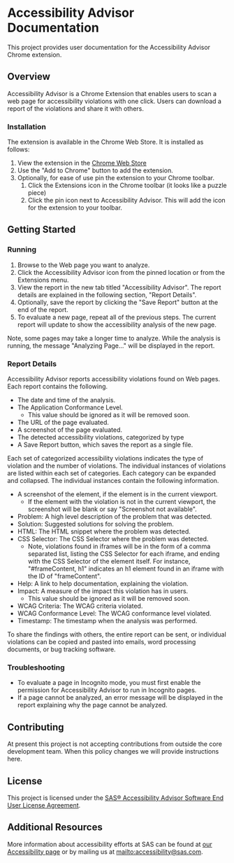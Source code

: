 # Accessibility Advisor Documentation

This project provides user documentation for the Accessibility Advisor Chrome extension.

## Overview

Accessibility Advisor is a Chrome Extension that enables users to scan a web page for
accessibility violations with one click. Users can download a report of the violations and share
it with others.

### Installation

The extension is available in the Chrome Web Store. It is installed as follows:

1. View the extension in the [Chrome Web Store](https://chrome.google.com/webstore/detail/sas-accessibility-advisor/oajhmnajfdmljdknoeohidpjjdokokpl)
1. Use the "Add to Chrome" button to add the extension.
1. Optionally, for ease of use pin the extension to your Chrome toolbar.
   1. Click the Extensions icon in the Chrome toolbar (it looks like a puzzle piece)
   1. Click the pin icon next to Accessibility Advisor. This will add the icon for the extension
   to your toolbar.

## Getting Started

### Running

1. Browse to the Web page you want to analyze.
1. Click the Accessibility Advisor icon from the pinned location or from the Extensions menu.
1. View the report in the new tab titled "Accessibility Advisor". The report details are explained
in the following section, "Report Details".
1. Optionally, save the report by clicking the "Save Report" button at the end of the report.
1. To evaluate a new page, repeat all of the previous steps. The current report will update to
show the accessibility analysis of the new page.

Note, some pages may take a longer time to analyze. While the analysis is running, the message
"Analyzing Page..." will be displayed in the report.


### Report Details

Accessibility Advisor reports accessibility violations found on Web pages. Each report contains
the following.

* The date and time of the analysis.
* The Application Conformance Level.
  * This value should be ignored as it will be removed soon.
* The URL of the page evaluated.
* A screenshot of the page evaluated.
* The detected accessibility violations, categorized by type
* A Save Report button, which saves the report as a single file.

Each set of categorized accessibility violations indicates the type of violation and the number of
violations. The individual instances of violations are listed within each set of categories. Each
category can be expanded and collapsed. The individual instances contain the following information.

* A screenshot of the element, if the element is in the current viewport.
  * If the element with the violation is not in the current viewport, the screenshot will be blank
  or say "Screenshot not available".
* Problem: A high level description of the problem that was detected.
* Solution: Suggested solutions for solving the problem.
* HTML: The HTML snippet where the problem was detected.
* CSS Selector: The CSS Selector where the problem was detected.
  * Note, violations found in iframes will be in the form of a comma separated list, listing the CSS
  Selector for each iframe, and ending with the CSS Selector of the element itself. For instance,
  "#frameContent, h1" indicates an h1 element found in an iframe with the ID of "frameContent".
* Help: A link to help documentation, explaining the violation.
* Impact: A measure of the impact this violation has in users.
  * This value should be ignored as it will be
removed soon.
* WCAG Criteria: The WCAG criteria violated.
* WCAG Conformance Level: The WCAG conformance level violated.
* Timestamp: The timestamp when the analysis was performed.

To share the findings with others, the entire report can be sent, or individual violations can be
copied and pasted into emails, word processing documents, or bug tracking software.


### Troubleshooting

* To evaluate a page in Incognito mode, you must first enable the permission for Accessibility
Advisor to run in Incognito pages.
* If a page cannot be analyzed, an error message will be displayed in the report explaining why the
page cannot be analyzed.

## Contributing

At present this project is not accepting contributions from outside the core development team. When
this policy changes we will provide instructions here.

## License

This project is licensed under the [SAS® Accessibility Advisor Software End User License Agreement](https://support.sas.com/accessibility/doc/AccessibilityAdvisorForChromeEULA.pdf).

## Additional Resources

More information about accessibility efforts at SAS can be found at [our Accessibility
page](https://support.sas.com/accessibility) or by mailing us at <mailto:accessibility@sas.com>.
